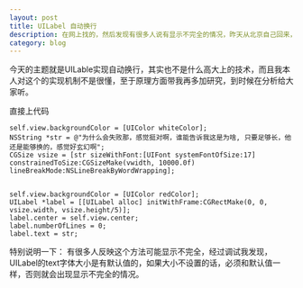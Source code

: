 ```yaml
---
layout: post
title: UILabel 自动换行
description: 在网上找的，然后发现有很多人说有显示不完全的情况，昨天从北京自己回来，在火车没事调试了一下，发现了点什么。
category: blog
---
```

今天的主题就是UILable实现自动换行，其实也不是什么高大上的技术，而且我本人对这个的实现机制不是很懂，至于原理方面带我再多加研究，到时候在分析给大家听。

直接上代码

	self.view.backgroundColor = [UIColor whiteColor];
    NSString *str = @"为什么会失败那，感觉挺对啊，谁能告诉我这是为啥, 只要足够长，他还是能够换的，感觉好玄幻啊";
    CGSize vsize = [str sizeWithFont:[UIFont systemFontOfSize:17] constrainedToSize:CGSizeMake(vwidth, 10000.0f) lineBreakMode:NSLineBreakByWordWrapping];
    
    
    self.view.backgroundColor = [UIColor redColor];
    UILabel *label = [[UILabel alloc] initWithFrame:CGRectMake(0, 0, vsize.width, vsize.height/5)];
    label.center = self.view.center;
    label.numberOfLines = 0;
    label.text = str;
    
 特别说明一下：
 	有很多人反映这个方法可能显示不完全，经过调试我发现，UILabel的text字体大小是有默认值的，如果大小不设置的话，必须和默认值一样，否则就会出现显示不完全的情况。
